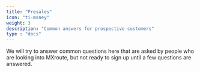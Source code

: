 ```yaml
---
title: "Presales"
icon: "ti-money"
weight: 3
description: "Common answers for prospective customers"
type : "docs"
---
```


We will try to answer common questions here that are asked by people who are looking into MXroute, but not ready to sign up until a few questions are answered.